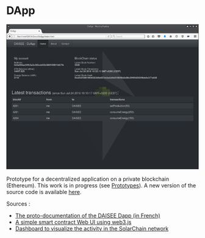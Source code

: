 # DApp

![DzApp screenshot](/images/DzApp.png)  

Prototype for a decentralized application on a private blockchain (Ethereum). This work is in progress (see [Prototypes](https://github.com/DAISEE/Prototypes#prototype-v01)). A new version of the source code is available [here](https://github.com/DAISEE/DApp-v2).  

Sources :   
* [The proto-documentation of the DAISEE Dapp (in French)](https://hackpad.com/DAISEE-Design-Deploy-App-sTLyhw9iOaO)
* [A simple smart contract Web UI using web3.js](http://hypernephelist.com/2016/06/21/a-simple-smart-contract-ui-web3.html)
* [Dashboard to visualize the activity in the SolarChain network](https://github.com/tomconte/solarchain-dashboard)
